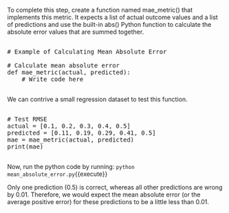 To complete this step, create a function named mae_metric() that implements this metric. It expects
a list of actual outcome values and a list of predictions and use the built-in abs() Python function to calculate the absolute error values that are summed together.

<pre class="file" data-filename="mean_absolute_error.py" data-target="replace">

# Example of Calculating Mean Absolute Error

# Calculate mean absolute error
def mae_metric(actual, predicted):
    # Write code here

</pre>

We can contrive a small regression dataset to test this function.

<pre class="file" data-filename="mean_absolute_error.py">

# Test RMSE
actual = [0.1, 0.2, 0.3, 0.4, 0.5]
predicted = [0.11, 0.19, 0.29, 0.41, 0.5]
mae = mae_metric(actual, predicted)
print(mae)

</pre>

Now, run the python code by running: `python mean_absolute_error.py`{{execute}}

Only one prediction (0.5) is correct, whereas all other predictions are wrong by 0.01. Therefore,
we would expect the mean absolute error (or the average positive error) for these predictions to
be a little less than 0.01. 